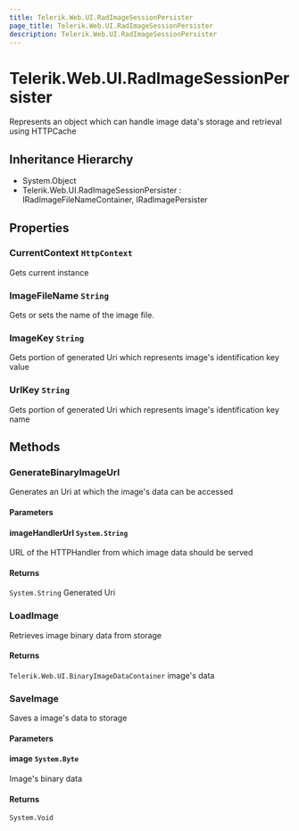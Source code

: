 ```yaml
---
title: Telerik.Web.UI.RadImageSessionPersister
page_title: Telerik.Web.UI.RadImageSessionPersister
description: Telerik.Web.UI.RadImageSessionPersister
---
```


# Telerik.Web.UI.RadImageSessionPersister

Represents an object which can handle image data's storage and retrieval using HTTPCache

## Inheritance Hierarchy

* System.Object
* Telerik.Web.UI.RadImageSessionPersister : IRadImageFileNameContainer, IRadImagePersister

## Properties

###  CurrentContext `HttpContext`

Gets current  instance

###  ImageFileName `String`

Gets or sets the name of the image file.

###  ImageKey `String`

Gets portion of generated Uri which represents image's identification key value

###  UrlKey `String`

Gets portion of generated Uri which represents image's identification key name

## Methods

###  GenerateBinaryImageUrl

Generates an Uri at which the image's data can be accessed

#### Parameters

#### imageHandlerUrl `System.String`

URL of the HTTPHandler from which image data
            should be served

#### Returns

`System.String` Generated Uri

###  LoadImage

Retrieves image binary data from storage

#### Returns

`Telerik.Web.UI.BinaryImageDataContainer` image's data

###  SaveImage

Saves a image's data to storage

#### Parameters

#### image `System.Byte`

Image's binary data

#### Returns

`System.Void` 

